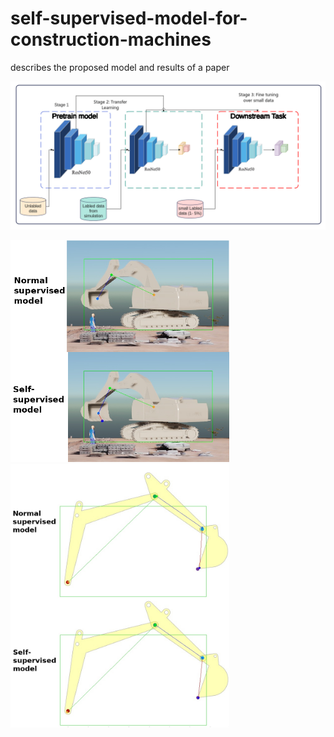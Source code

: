 # self-supervised-model-for-construction-machines
describes the proposed model and results of a paper

![general](https://github.com/alaa-shubbak/self-supervised-model-for-construction-machines/blob/main/images/new%20approach.png)

<img src="https://github.com/alaa-shubbak/self-supervised-model-for-construction-machines/blob/main/images/issac%20all_results.png" width="350"> <img src="https://github.com/alaa-shubbak/self-supervised-model-for-construction-machines/blob/main/images/matlab_results.png" width="350">


